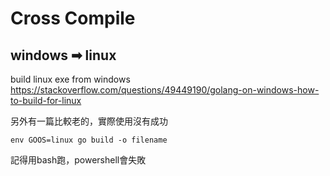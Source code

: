 # Cross Compile

## windows ➡ linux

build linux exe from windows https://stackoverflow.com/questions/49449190/golang-on-windows-how-to-build-for-linux

另外有一篇比較老的，實際使用沒有成功

```shell
env GOOS=linux go build -o filename
```

記得用bash跑，powershell會失敗

